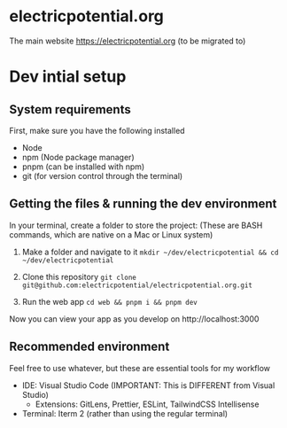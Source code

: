 # electricpotential.org
The main website https://electricpotential.org (to be migrated to)

# Dev intial setup

## System requirements

First, make sure you have the following installed

 - Node
 - npm (Node package manager)
 - pnpm (can be installed with npm)
 - git (for version control through the terminal)

## Getting the files & running the dev environment

In your terminal, create a folder to store the project:
(These are BASH commands, which are native on a Mac or Linux system)

1. Make a folder and navigate to it `mkdir ~/dev/electricpotential && cd ~/dev/electricpotential`

2. Clone this repository `git clone git@github.com:electricpotential/electricpotential.org.git`

3. Run the web app `cd web && pnpm i && pnpm dev`

Now you can view your app as you develop on http://localhost:3000

## Recommended environment

Feel free to use whatever, but these are essential tools for my workflow

 - IDE: Visual Studio Code (IMPORTANT: This is DIFFERENT from Visual Studio)
   - Extensions: GitLens, Prettier, ESLint, TailwindCSS Intellisense
 - Terminal: Iterm 2 (rather than using the regular terminal)


